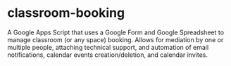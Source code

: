 # classroom-booking
A Google Apps Script that uses a Google Form and Google Spreadsheet to manage classroom (or any space) booking. Allows for mediation by one or multiple people, attaching technical support, and automation of email notifications, calendar events creation/deletion, and calendar invites.
